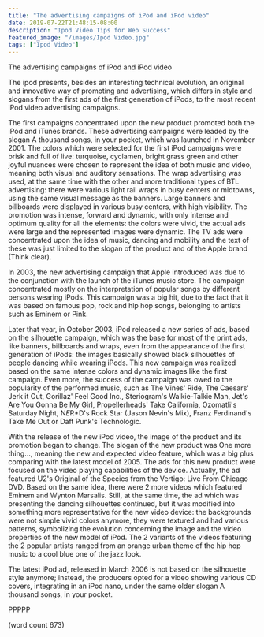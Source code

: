 ```yaml
---
title: "The advertising campaigns of iPod and iPod video"
date: 2019-07-22T21:48:15-08:00
description: "Ipod Video Tips for Web Success"
featured_image: "/images/Ipod Video.jpg"
tags: ["Ipod Video"]
---
```


The advertising campaigns of iPod and iPod video

	
The ipod presents, besides an interesting technical evolution, an original and innovative way of promoting and advertising, which differs in style and slogans from the first ads of the first generation of iPods, to the most recent iPod video advertising campaigns. 
	
The first campaigns concentrated upon the new product promoted both the iPod and iTunes brands. These advertising campaigns were leaded by the slogan A thousand songs, in your pocket, which was launched in November 2001. The colors which were selected for the first iPod campaigns were brisk and full of live: turquoise, cyclamen, bright grass green and other joyful nuances were chosen to represent the idea of both music and video, meaning both visual and auditory sensations. The wrap advertising was used, at the same time with the other and more traditional types of BTL advertising: there were various light rail wraps in busy centers or midtowns, using the same visual message as the banners. Large banners and billboards were displayed in various busy centers, with high visibility. The promotion was intense, forward and dynamic, with only intense and optimum quality for all the elements: the colors were vivid, the actual ads were large and the represented images were dynamic. The TV ads were concentrated upon the idea of music, dancing and mobility and the text of these was just limited to the slogan of the product and of the Apple brand (Think clear).
	
In 2003, the new advertising campaign that Apple introduced was due to the conjunction with the launch of the iTunes music store. The campaign concentrated mostly on the interpretation of popular songs by different persons wearing iPods. This campaign was a big hit, due to the fact that it was based on famous pop, rock and hip hop songs, belonging to artists such as Eminem or Pink. 
	
Later that year, in October 2003, iPod released a new series of ads, based on the silhouette campaign, which was the base for most of the print ads, like banners, billboards and wraps, even from the appearance of the first generation of iPods: the images basically showed black silhouettes of people dancing while wearing iPods. This new campaign was realized based on the same intense colors and dynamic images like the first campaign. Even more, the success of the campaign was owed to the popularity of the performed music, such as The Vines' Ride, The Caesars' Jerk it Out, Gorillaz' Feel Good Inc., Steriogram's Walkie-Talkie Man, Jet's Are You Gonna Be My Girl, Propellerheads' Take California, Ozomatli's Saturday Night, N*E*R*D's Rock Star (Jason Nevin's Mix), Franz Ferdinand's Take Me Out or Daft Punk's Technologic.
	
With the release of the new iPod video, the image of the product and its promotion began to change. The slogan of the new product was One more thing..., meaning the new and expected video feature, which was a big plus comparing with the latest model of 2005. The ads for this new product were focused on the video playing capabilities of the device. Actually, the ad featured U2's Original of the Species from the Vertigo: Live From Chicago DVD. Based on the same idea, there were 2 more videos which featured Eminem and Wynton Marsalis. Still, at the same time, the ad which was presenting the dancing silhouettes continued, but it was modified into something more representative for the new video device: the backgrounds were not simple vivid colors anymore, they were textured and had various patterns, symbolizing the evolution concerning the image and the video properties of the new model of iPod. The 2 variants of the videos featuring the 2 popular artists ranged from an orange urban theme of the hip hop music to a cool blue one of the jazz look. 
	
The latest iPod ad, released in March 2006 is not based on the silhouette style anymore; instead, the producers opted for a video showing various CD covers, integrating in an iPod nano, under the same older slogan A thousand songs, in your pocket. 

PPPPP

(word count 673)


